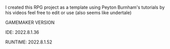 I created this RPG project as a template using Peyton Burnham's tutorials by his videos 
feel free to edit or use (also seems like undertale)

GAMEMAKER VERSION 

IDE: 2022.8.1.36

RUNTIME: 2022.8.1.52
